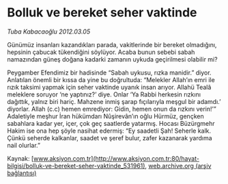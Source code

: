 # Bolluk ve bereket seher vaktinde

*Tuba Kabacaoğlu 2012.03.05*

<div class="pNewsDetailMainContent ctx_content" itemprop="articleBody">
 <p>
  Günümüz insanları kazandıkları parada, vakitlerinde bir bereket olmadığını, hepsinin çabucak tükendiğini söylüyor. Acaba bunun sebebi sabah namazından güneş doğana kadarki zamanın uykuda geçirilmesi olabilir mi?
 </p>
 <p>
  Peygamber Efendimiz bir hadisinde “Sabah uykusu, rızka manidir.” diyor. Anlatılan önemli bir kıssa da yine bu doğrultuda: “Melekler Allah’ın emri ile rızık taksimi yapmak için seher vaktinde uyanık insan arıyor. Allahü Tealâ meleklere soruyor ‘ne yaptınız?’ diye. Onlar ‘Ya Rabbi herkesin rızkını dağıttık, yalnız biri hariç. Mahzene inmiş şarap fıçılarıyla meşgul bir adamdı.’ diyorlar. Allah (c.c) hemen emrediyor: Gidin, hemen onun da rızkını verin!’” Adaletiyle meşhur İran hükümdarı Nûşirevân’ın oğlu Hürmüz, gençken sabahlara kadar yer, içer, çok geç saatlerde yatarmış. Hocası Büzürgmehr Hakim ise ona hep şöyle nasihat edermiş: “Ey saadetli Şah! Seherle kalk. Çünkü seherde kalkanlar, saadet ve şeref bulur, zafer kazanarak yardıma nail olurlar.”
 </p>
</div>


Kaynak: [www.aksiyon.com.tr](http://www.aksiyon.com.tr:80/hayat-bilgisi/bolluk-ve-bereket-seher-vaktinde_531961), [web.archive.org (arşiv bağlantısı)](http://web.archive.org/web/20160106060308/http://www.aksiyon.com.tr:80/hayat-bilgisi/bolluk-ve-bereket-seher-vaktinde_531961)
